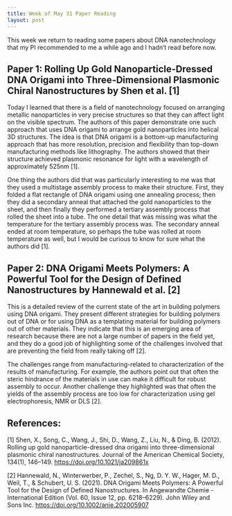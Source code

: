 ```yaml
---
title: Week of May 31 Paper Reading
layout: post
---
```


This week we return to reading some papers about DNA nanotechnology that my PI recommended to me a while ago and I hadn’t read before now.  

## Paper 1: Rolling Up Gold Nanoparticle-Dressed DNA Origami into Three-Dimensional Plasmonic Chiral Nanostructures by Shen et al. [1] 

Today I learned that there is a field of nanotechnology focused on arranging metallic nanoparticles in very precise structures so that they can affect light on the visible spectrum. The authors of this paper demonstrate one such approach that uses DNA origami to arrange gold nanoparticles into helical 3D structures. The idea is that DNA origami is a bottom-up manufacturing approach that has more resolution, precision and flexibility than top-down manufacturing methods like lithography. The authors showed that their structure achieved plasmonic resonance for light with a wavelength of approximately 525nm [1]. 

One thing the authors did that was particularly interesting to me was that they used a multistage assembly process to make their structure. First, they folded a flat rectangle of DNA origami using one annealing process; then they did a secondary anneal that attached the gold nanoparticles to the sheet, and then finally they performed a tertiary assembly process that rolled the sheet into a tube. The one detail that was missing was what the temperature for the tertiary assembly process was. The secondary anneal ended at room temperature, so perhaps the tube was rolled at room temperature as well, but I would be curious to know for sure what the authors did [1]. 

## Paper 2: DNA Origami Meets Polymers: A Powerful Tool for the Design of Defined Nanostructures by Hannewald et al. [2]

This is a detailed review of the current state of the art in building polymers using DNA origami. They present different strategies for building polymers out of DNA or for using DNA as a templating material for building polymers out of other materials. They indicate that this is an emerging area of research because there are not a large number of papers in the field yet, and they do a good job of highlighting some of the challenges involved that are preventing the field from really taking off [2]. 

The challenges range from manufacturing-related to characterization of the results of manufacturing. For example, the authors point out that often the steric hindrance of the materials in use can make it difficult for robust assembly to occur. Another challenge they highlighted was that often the yields of the assembly process are too low for characterization using gel electrophoresis, NMR or DLS [2].   

 ## References: 

[1] Shen, X., Song, C., Wang, J., Shi, D., Wang, Z., Liu, N., & Ding, B. (2012). Rolling up gold nanoparticle-dressed dna origami into three-dimensional plasmonic chiral nanostructures. Journal of the American Chemical Society, 134(1), 146–149. https://doi.org/10.1021/ja209861x

[2] Hannewald, N., Winterwerber, P., Zechel, S., Ng, D. Y. W., Hager, M. D., Weil, T., & Schubert, U. S. (2021). DNA Origami Meets Polymers: A Powerful Tool for the Design of Defined Nanostructures. In Angewandte Chemie - International Edition (Vol. 60, Issue 12, pp. 6218–6229). John Wiley and Sons Inc. https://doi.org/10.1002/anie.202005907 
